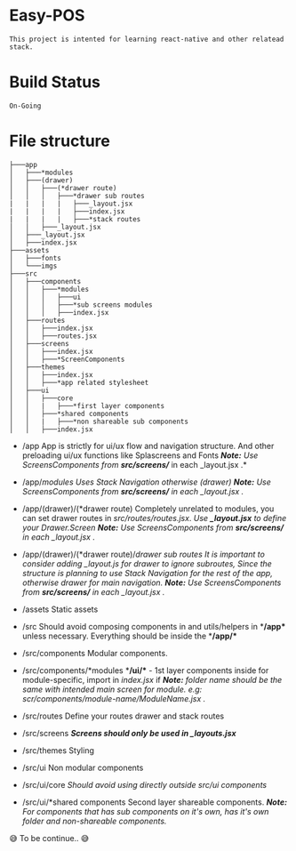 # Easy-POS

    This project is intented for learning react-native and other relatead stack.

# Build Status

    On-Going

# File structure

```
├───app
│   ├───*modules
│   ├───(drawer)
│   │   ├───(*drawer route)
│   │   │   ├───*drawer sub routes
|   |   |   |   ├───_layout.jsx
|   |   |   |   ├───index.jsx
|   |   |   |   ├───*stack routes
│   │   ├───_layout.jsx
│   ├───_layout.jsx
│   ├───index.jsx
├───assets
│   ├───fonts
│   └───imgs
├───src
│   ├───components
│   │   ├───*modules
│   │   │   ├───ui
│   │   │   ├───*sub screens modules
│   │   │   ├───index.jsx
│   ├───routes
│   │   ├───index.jsx
│   │   ├───routes.jsx
│   ├───screens
│   │   ├───index.jsx
│   │   ├───*ScreenComponents
│   ├───themes
│   │   ├───index.jsx
│   │   ├───*app related stylesheet
│   ├───ui
│   │   ├───core
│   │   |   ├───*first layer components
│   │   ├───*shared components
│   │   |   ├───*non shareable sub components
│   │   ├───index.jsx
```

- /app
    App is strictly for ui/ux flow and navigation structure.
    And other preloading ui/ux functions like Splascreens and Fonts
    ***Note:** Use ScreensComponents from **src/screens/*** in each _layout.jsx .*

- /app/*modules
    Uses Stack Navigation otherwise (drawer)
    ***Note:** Use ScreensComponents from **src/screens/*** in each _layout.jsx .*

- /app/(drawer)/(*drawer route)
    Completely unrelated to modules, you can set drawer routes in *src/routes/routes.jsx*.
    *Use **_layout.jsx** to define your Drawer.Screen
    ***Note:** Use ScreensComponents from **src/screens/*** in each _layout.jsx .*

- /app/(drawer)/(*drawer route)/*drawer sub routes
    It is important to consider adding *_layout.js* for drawer to ignore subroutes, Since the structure is planning to use Stack Navigation for the rest of the app, otherwise drawer for main navigation.
    ***Note:** Use ScreensComponents from **src/screens/*** in each _layout.jsx .*

- /assets
    Static assets

- /src
    Should avoid composing components in and utils/helpers in ***/app\*** unless necessary. Everything should be inside the ***/app/\***

- /src/components
    Modular components.

- /src/components/*modules
    ***/ui/\*** - 1st layer components inside for module-specific, import in *index.jsx* if ***Note:** folder name should be the same with intended main screen for module. e.g: scr/components/module-name/ModuleName.jsx .*

- /src/routes
    Define your routes drawer and stack routes

- /src/screens
    ***Screens should only be used in _layouts.jsx***

- /src/themes
    Styling

- /src/ui
    Non modular components

- /src/ui/core
    *Should avoid using directly outside src/ui components*

- /src/ui/*shared components
    Second layer shareable components.
    ***Note:** For components that has sub components on it's own, has it's own folder and non-shareable components.*

:sweat_smile: To be continue.. :sweat_smile:
